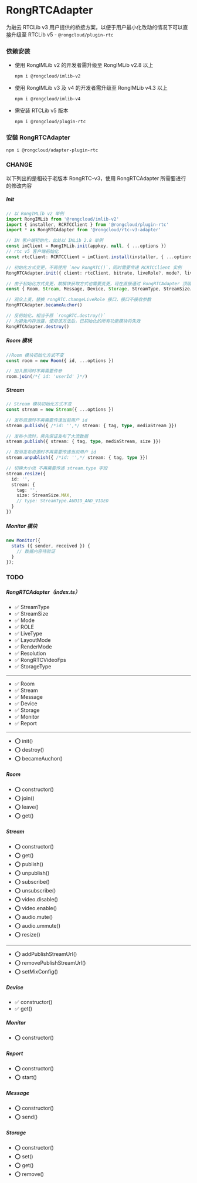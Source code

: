 # RongRTCAdapter

为融云 RTCLib v3 用户提供的桥接方案，以便于用户最小化改动的情况下可以直接升级至 RTCLib v5 - `@rongcloud/plugin-rtc`

### 依赖安装

* 使用 RongIMLib v2 的开发者需升级至 RongIMLib v2.8 以上
  ```shell
  npm i @rongcloud/imlib-v2
  ```
* 使用 RongIMLib v3 及 v4 的开发者需升级至 RongIMLib v4.3 以上
  ```shell
  npm i @rongcloud/imlib-v4
  ```
* 需安装 RTCLib v5 版本
  ```shell
  npm i @rongcloud/plugin-rtc
  ```

### 安装 RongRTCAdapter

```shell
npm i @rongcloud/adapter-plugin-rtc
```

### CHANGE

以下列出的是相较于老版本 RongRTC-v3，使用 RongRTCAdapter 所需要进行的修改内容

##### Init

```typescript
// 以 RongIMLib v2 举例
import RongIMLib from '@rongcloud/imlib-v2'
import { installer, RCRTCClient } from '@rongcloud/plugin-rtc'
import * as RongRTCAdapter from '@rongcloud/rtc-v3-adapter'

// IM 客户端初始化，此处以 IMLib 2.8 举例
const imClient = RongIMLib.init(appkey, null, { ...options })
// rtc v5 客户端初始化
const rtcClient: RCRTCClient = imClient.install(installer, { ...options })

// 初始化方式变更，不再使用 `new RongRTC()`，同时需要传递 RCRTCClient 实例
RongRTCAdapter.init({ client: rtcClient, bitrate, liveRole?, mode?, liveType? })

// 由于初始化方式变更，故模块获取方式也需要变更，现在直接通过 RongRTCAdapter 顶级变量获取
const { Room, Stream, Message, Device, Storage, StreamType, StreamSize，Mode, LiveType, ROLE } = RongRTCAdapter;

// 观众上麦，替换 rongRTC.changeLiveRole 接口，接口不接收参数
RongRTCAdapter.becameAuchor()

// 反初始化，相当于原 `rongRTC.destroy()`
// 为避免内存泄露，使用该方法后，已初始化的所有功能模块将失效
RongRTCAdapter.destroy()
```

##### Room 模块

```typescript
//Room 模块初始化方式不变
const room = new Room({ id, ...options })

// 加入房间时不再需要传参
room.join(/*{ id: 'userId' }*/)
```

##### Stream

```typescript
// Stream 模块初始化方式不变
const stream = new Stream({ ...options })

// 发布资源时不再需要传递当前用户 id
stream.publish({ /*id: '',*/ stream: { tag, type, mediaStream }})

// 发布小流时，需先保证发布了大流数据
stream.publish({ stream: { tag, type, mediaStream, size }})

// 取消发布资源时不再需要传递当前用户 id
stream.unpublish({ /*id: '',*/ stream: { tag, type }})

// 切换大小流 不再需要传递 stream.type 字段
stream.resize({
  id: '',
  stream: {
    tag: '',
    size: StreamSize.MAX,
    // type: StreamType.AUDIO_AND_VIDEO
  }
})
```

##### Monitor 模块

```typescript
new Monitor({
  stats ({ sender, received }) {
    // 数据内容待验证
  }
});
```

### TODO

##### RongRTCAdapter（index.ts）

* ✅ StreamType
* ✅ StreamSize
* ✅ Mode
* ✅ ROLE
* ✅ LiveType
* ✅ LayoutMode
* ✅ RenderMode
* ✅ Resolution
* ✅ RongRTCVideoFps
* ✅ StorageType
---
* ✅ Room
* ✅ Stream
* ✅ Message
* ✅ Device
* ✅ Storage
* ✅ Monitor
* ✅ Report
---
* ⭕️ init()
* ⭕️ destroy()
* ⭕️ becameAuchor()

##### Room

* ⭕️ constructor()
* ⭕️ join()
* ⭕️ leave()
* ⭕️ get()

##### Stream

* ⭕️ constructor()
* ⭕️ get()
* ⭕️ publish()
* ⭕️ unpublish()
* ⭕️ subscribe()
* ⭕️ unsubscribe()
* ⭕️ video.disable()
* ⭕️ video.enable()
* ⭕️ audio.mute()
* ⭕️ audio.ummute()
* ⭕️ resize()
---
* ⭕️ addPublishStreamUrl()
* ⭕️ removePublishStreamUrl()
* ⭕️ setMixConfig()

##### Device

* ✅ constructor()
* ✅ get()

##### Monitor

* ⭕️ constructor()

##### Report

* ⭕️ constructor()
* ⭕️ start()

##### Message

* ⭕️ constructor()
* ⭕️ send()

##### Storage

* ⭕️ constructor()
* ⭕️ set()
* ⭕️ get()
* ⭕️ remove()
